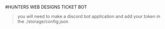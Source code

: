 #HUNTERS WEB DESIGNS TICKET BOT

> you will need to make a discord bot application and add your token in the ./storage/config.json
